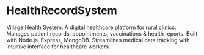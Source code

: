 # HealthRecordSystem
Village Health System: A digital healthcare platform for rural clinics. Manages patient records, appointments, vaccinations &amp; health reports. Built with Node.js, Express, MongoDB. Streamlines medical data tracking with intuitive interface for healthcare workers.
